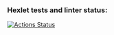 ### Hexlet tests and linter status:
[![Actions Status](https://github.com/FredNo94/layout-designer-project-58/actions/workflows/hexlet-check.yml/badge.svg)](https://github.com/FredNo94/layout-designer-project-58/actions)
